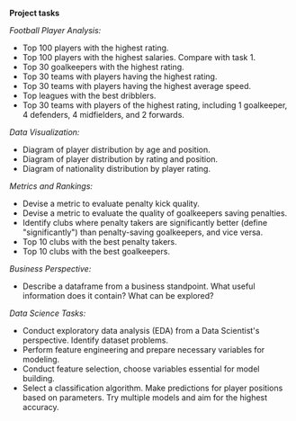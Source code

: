 **Project tasks**

_Football Player Analysis:_

- Top 100 players with the highest rating.
- Top 100 players with the highest salaries. Compare with task 1.
- Top 30 goalkeepers with the highest rating.
- Top 30 teams with players having the highest rating.
- Top 30 teams with players having the highest average speed.
- Top leagues with the best dribblers.
- Top 30 teams with players of the highest rating, including 1 goalkeeper, 4 defenders, 4 midfielders, and 2 forwards.
  
_Data Visualization:_

- Diagram of player distribution by age and position.
- Diagram of player distribution by rating and position.
- Diagram of nationality distribution by player rating.
  
_Metrics and Rankings:_

- Devise a metric to evaluate penalty kick quality.
- Devise a metric to evaluate the quality of goalkeepers saving penalties.
- Identify clubs where penalty takers are significantly better (define "significantly") than penalty-saving goalkeepers, and vice versa.
- Top 10 clubs with the best penalty takers.
- Top 10 clubs with the best goalkeepers.
  
_Business Perspective:_

- Describe a dataframe from a business standpoint. What useful information does it contain? What can be explored?
  
_Data Science Tasks:_

- Conduct exploratory data analysis (EDA) from a Data Scientist's perspective. Identify dataset problems.
- Perform feature engineering and prepare necessary variables for modeling.
- Conduct feature selection, choose variables essential for model building.
- Select a classification algorithm. Make predictions for player positions based on parameters. Try multiple models and aim for the highest accuracy.
